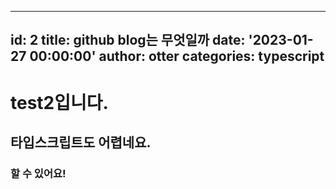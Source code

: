 
---
id: 2
title: github blog는 무엇일까
date: '2023-01-27 00:00:00'
author: otter
categories: typescript
---
# test2입니다.

## 타입스크립트도 어렵네요.

### 할 수 있어요!

